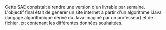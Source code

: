 Cette SAE consistait à rendre une version d'un livrable par semaine. L'objectif final était de générer un site internet à partir d'un algorithme iJava (langage algorithmique dérivé du Java imaginé par un professeur) et de fichier .txt contenant les différentes données souhaitées.